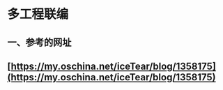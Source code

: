 # 多工程联编

## 一、参考的网址

## [https://my.oschina.net/iceTear/blog/1358175](https://my.oschina.net/iceTear/blog/1358175)



